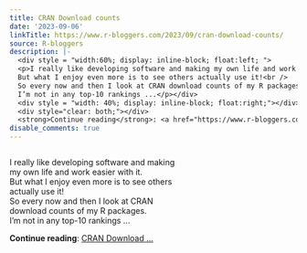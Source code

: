 ```yaml
---
title: CRAN Download counts
date: '2023-09-06'
linkTitle: https://www.r-bloggers.com/2023/09/cran-download-counts/
source: R-bloggers
description: |-
  <div style = "width:60%; display: inline-block; float:left; ">
  <p>I really like developing software and making my own life and work easier with it.<br />
  But what I enjoy even more is to see others actually use it!<br />
  So every now and then I look at CRAN download counts of my R packages.<br />
  I’m not in any top-10 rankings ...</p></div>
  <div style = "width: 40%; display: inline-block; float:right;"></div>
  <div style="clear: both;"></div>
  <strong>Continue reading</strong>: <a href="https://www.r-bloggers.com/2023/09/cran-download-counts/">CRAN Download ...
disable_comments: true
---
```

<div style = "width:60%; display: inline-block; float:left; ">
<p>I really like developing software and making my own life and work easier with it.<br />
But what I enjoy even more is to see others actually use it!<br />
So every now and then I look at CRAN download counts of my R packages.<br />
I’m not in any top-10 rankings ...</p></div>
<div style = "width: 40%; display: inline-block; float:right;"></div>
<div style="clear: both;"></div>
<strong>Continue reading</strong>: <a href="https://www.r-bloggers.com/2023/09/cran-download-counts/">CRAN Download ...